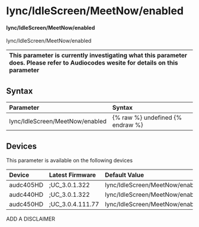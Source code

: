﻿---
description: lync/IdleScreen/MeetNow/enabled
search: false
---

# lync/IdleScreen/MeetNow/enabled

#### lync/IdleScreen/MeetNow/enabled

lync/IdleScreen/MeetNow/enabled


| This parameter is currently investigating what this parameter does. Please refer to Audiocodes wesite for details on this parameter | 
| :--- |

## Syntax
| Parameter | Syntax |
| :--- | :--- |
|lync/IdleScreen/MeetNow/enabled | {% raw %} undefined {% endraw %}|

## Devices
This parameter is available on the following devices

| Device | Latest Firmware | Default Value |
|:---|:---|:---|
| audc405HD | ;UC_3.0.1.322 | lync/IdleScreen/MeetNow/enabled=1 
| audc440HD | ;UC_3.0.1.322 | lync/IdleScreen/MeetNow/enabled=1 
| audc450HD | ;UC_3.0.4.111.77 | lync/IdleScreen/MeetNow/enabled=1 

ADD A DISCLAIMER
